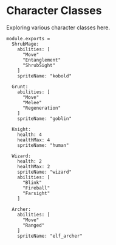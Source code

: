 Character Classes
=================

Exploring various character classes here.

    module.exports =
      ShrubMage:
        abilities: [
          "Move"
          "Entanglement"
          "ShrubSight"
        ]
        spriteName: "kobold"

      Grunt:
        abilities: [
          "Move"
          "Melee"
          "Regeneration"
        ]
        spriteName: "goblin"

      Knight:
        health: 4
        healthMax: 4
        spriteName: "human"

      Wizard:
        health: 2
        healthMax: 2
        spriteName: "wizard"
        abilities: [
          "Blink"
          "Fireball"
          "Farsight"
        ]

      Archer:
        abilities: [
          "Move"
          "Ranged"
        ]
        spriteName: "elf_archer"

